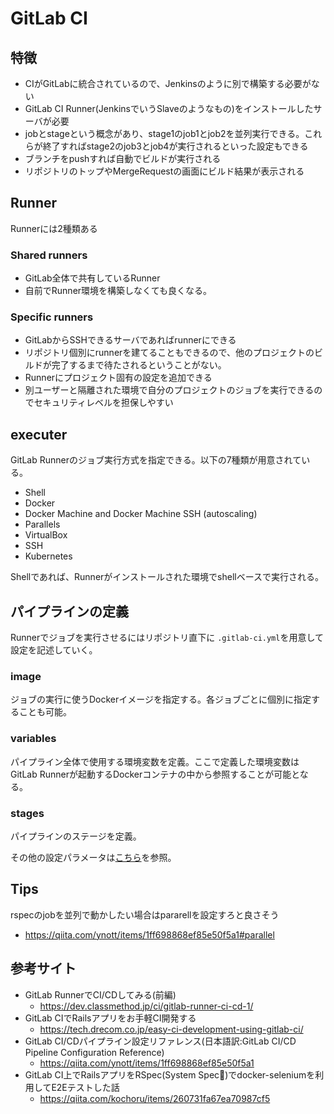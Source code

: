 GitLab CI
===
## 特徴
- CIがGitLabに統合されているので、Jenkinsのように別で構築する必要がない
- GitLab CI Runner(JenkinsでいうSlaveのようなもの)をインストールしたサーバが必要
- jobとstageという概念があり、stage1のjob1とjob2を並列実行できる。これらが終了すればstage2のjob3とjob4が実行されるといった設定もできる
- ブランチをpushすれば自動でビルドが実行される
- リポジトリのトップやMergeRequestの画面にビルド結果が表示される

## Runner
Runnerには2種類ある

### Shared runners
- GitLab全体で共有しているRunner
- 自前でRunner環境を構築しなくても良くなる。

### Specific runners
- GitLabからSSHできるサーバであればrunnerにできる
- リポジトリ個別にrunnerを建てることもできるので、他のプロジェクトのビルドが完了するまで待たされるということがない。
- Runnerにプロジェクト固有の設定を追加できる
- 別ユーザーと隔離された環境で自分のプロジェクトのジョブを実行できるのでセキュリティレベルを担保しやすい

## executer
GitLab Runnerのジョブ実行方式を指定できる。以下の7種類が用意されている。

- Shell
- Docker
- Docker Machine and Docker Machine SSH (autoscaling)
- Parallels
- VirtualBox
- SSH
- Kubernetes

Shellであれば、Runnerがインストールされた環境でshellベースで実行される。

## パイプラインの定義
Runnerでジョブを実行させるにはリポジトリ直下に `.gitlab-ci.yml`を用意して設定を記述していく。

### image
ジョブの実行に使うDockerイメージを指定する。各ジョブごとに個別に指定することも可能。

### variables
パイプライン全体で使用する環境変数を定義。ここで定義した環境変数はGitLab Runnerが起動するDockerコンテナの中から参照することが可能となる。

### stages
パイプラインのステージを定義。

その他の設定パラメータは[こちら](https://qiita.com/ynott/items/1ff698868ef85e50f5a1#%E8%A8%AD%E5%AE%9A%E3%83%91%E3%83%A9%E3%83%A1%E3%83%BC%E3%82%BF%E3%83%BC)を参照。

## Tips
rspecのjobを並列で動かしたい場合はpararellを設定すろと良さそう
- https://qiita.com/ynott/items/1ff698868ef85e50f5a1#parallel

## 参考サイト
- GitLab RunnerでCI/CDしてみる(前編)
  - https://dev.classmethod.jp/ci/gitlab-runner-ci-cd-1/
- GitLab CIでRailsアプリをお手軽CI開発する
  - https://tech.drecom.co.jp/easy-ci-development-using-gitlab-ci/
- GitLab CI/CDパイプライン設定リファレンス(日本語訳:GitLab CI/CD Pipeline Configuration Reference)
  - https://qiita.com/ynott/items/1ff698868ef85e50f5a1
- GitLab CI上でRailsアプリをRSpec(System Spec)でdocker-seleniumを利用してE2Eテストした話
  - https://qiita.com/kochoru/items/260731fa67ea70987cf5